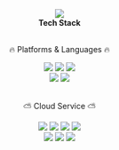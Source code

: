 <div align = 'center'>
  <img src="https://capsule-render.vercel.app/api?type=waving&color=auto&height=220&section=header&text=Kim%20Jeongwon&fontSize=70" />
</div>

<div align = 'center'>
  <b>Tech Stack</b>
</div>
<br>
<div align = 'center'>
  <p>🔥 Platforms & Languages 🔥</p>
</div>

<div align = 'center'>
  <img src="https://img.shields.io/badge/Dart-0175C2?style=flat&logo=Dart&logoColor=white"/>
  <img src="https://img.shields.io/badge/Flutter-02569B?style=flat&logo=Flutter&logoColor=white"/>
  <img src="https://img.shields.io/badge/Firebase-ed7728?style=flat&logo=Firebase&logoColor=white"/>
  <br>
  <img src="https://img.shields.io/badge/Python-3776AB?style=flat&logo=Python&logoColor=white"/>
  <img src="https://img.shields.io/badge/Kotlin-7F52FF?style=flat&logo=Kotlin&logoColor=white"/>
</div>

<br>
<div align = 'center'>
  <p>⛅ Cloud Service ⛅</p>
</div>

<div align = 'center'>
  <img src="https://img.shields.io/badge/EC2-FF9900?style=flat&logo=amazonec2&logoColor=white"/>
  <img src="https://img.shields.io/badge/RDS-527FFF?style=flat&logo=amazonrds&logoColor=white"/>
  <img src="https://img.shields.io/badge/S3-569A31?style=flat&logo=amazons3&logoColor=white"/>
  <img src="https://img.shields.io/badge/Amplify-DD344C?style=flat&logo=awsamplify&logoColor=white"/>
  <br>
  <img src="https://img.shields.io/badge/DynamoDB-4053D6?style=flat&logo=amazondynamodb&logoColor=white"/>
  <img src="https://img.shields.io/badge/API Gateway-FF4F8B?style=flat&logo=amazonapigateway&logoColor=white"/>
  <img src="https://img.shields.io/badge/Lambda-FF9900?style=flat&logo=awslambda&logoColor=white"/>
</div>

